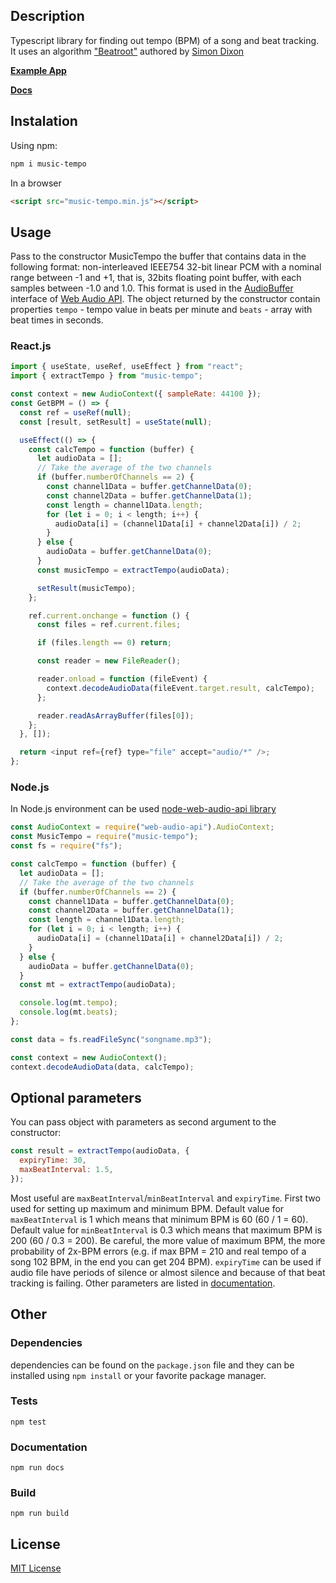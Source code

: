 ## Description

Typescript library for finding out tempo (BPM) of a song and beat tracking. It uses an algorithm ["Beatroot"](http://www.eecs.qmul.ac.uk/~simond/pub/2001/jnmr.pdf) authored by [Simon Dixon](http://www.eecs.qmul.ac.uk/~simond/)

**[Example App](https://killercrush.github.io/music-tempo/example/example-advanced.html)**

**[Docs](https://killercrush.github.io/music-tempo/docs/index.html)**

## Instalation

Using npm:

```sh
npm i music-tempo
```

In a browser

```html
<script src="music-tempo.min.js"></script>
```

## Usage

Pass to the constructor MusicTempo the buffer that contains data in the following format: non-interleaved IEEE754 32-bit linear PCM with a nominal range between -1 and +1, that is, 32bits floating point buffer, with each samples between -1.0 and 1.0. This format is used in the [AudioBuffer](https://developer.mozilla.org/en/docs/Web/API/AudioBuffer) interface of [Web Audio API](https://developer.mozilla.org/en/docs/Web/API/Web_Audio_API). The object returned by the constructor contain properties `tempo` - tempo value in beats per minute and `beats` - array with beat times in seconds.

### React.js

```javascript
import { useState, useRef, useEffect } from "react";
import { extractTempo } from "music-tempo";

const context = new AudioContext({ sampleRate: 44100 });
const GetBPM = () => {
  const ref = useRef(null);
  const [result, setResult] = useState(null);

  useEffect(() => {
    const calcTempo = function (buffer) {
      let audioData = [];
      // Take the average of the two channels
      if (buffer.numberOfChannels == 2) {
        const channel1Data = buffer.getChannelData(0);
        const channel2Data = buffer.getChannelData(1);
        const length = channel1Data.length;
        for (let i = 0; i < length; i++) {
          audioData[i] = (channel1Data[i] + channel2Data[i]) / 2;
        }
      } else {
        audioData = buffer.getChannelData(0);
      }
      const musicTempo = extractTempo(audioData);

      setResult(musicTempo);
    };

    ref.current.onchange = function () {
      const files = ref.current.files;

      if (files.length == 0) return;

      const reader = new FileReader();

      reader.onload = function (fileEvent) {
        context.decodeAudioData(fileEvent.target.result, calcTempo);
      };

      reader.readAsArrayBuffer(files[0]);
    };
  }, []);

  return <input ref={ref} type="file" accept="audio/*" />;
};
```

### Node.js

In Node.js environment can be used [node-web-audio-api library](https://github.com/sebpiq/node-web-audio-api)

```javascript
const AudioContext = require("web-audio-api").AudioContext;
const MusicTempo = require("music-tempo");
const fs = require("fs");

const calcTempo = function (buffer) {
  let audioData = [];
  // Take the average of the two channels
  if (buffer.numberOfChannels == 2) {
    const channel1Data = buffer.getChannelData(0);
    const channel2Data = buffer.getChannelData(1);
    const length = channel1Data.length;
    for (let i = 0; i < length; i++) {
      audioData[i] = (channel1Data[i] + channel2Data[i]) / 2;
    }
  } else {
    audioData = buffer.getChannelData(0);
  }
  const mt = extractTempo(audioData);

  console.log(mt.tempo);
  console.log(mt.beats);
};

const data = fs.readFileSync("songname.mp3");

const context = new AudioContext();
context.decodeAudioData(data, calcTempo);
```

## Optional parameters

You can pass object with parameters as second argument to the constructor:

```javascript
const result = extractTempo(audioData, {
  expiryTime: 30,
  maxBeatInterval: 1.5,
});
```

Most useful are `maxBeatInterval`/`minBeatInterval` and `expiryTime`. First two used for setting up maximum and minimum BPM. Default value for `maxBeatInterval` is 1 which means that minimum BPM is 60 (60 / 1 = 60). Default value for `minBeatInterval` is 0.3 which means that maximum BPM is 200 (60 / 0.3 = 200). Be careful, the more value of maximum BPM, the more probability of 2x-BPM errors (e.g. if max BPM = 210 and real tempo of a song 102 BPM, in the end you can get 204 BPM).
`expiryTime` can be used if audio file have periods of silence or almost silence and because of that beat tracking is failing.
Other parameters are listed in [documentation](https://killercrush.github.io/music-tempo/docs/class/src/MusicTempo.js~MusicTempo.html).

## Other

### Dependencies

dependencies can be found on the `package.json` file and they can be installed using `npm install` or your favorite package manager.

### Tests

```shell
npm test
```

### Documentation

```shell
npm run docs
```

### Build

```shell
npm run build
```

## License

[MIT License](LICENCE)
